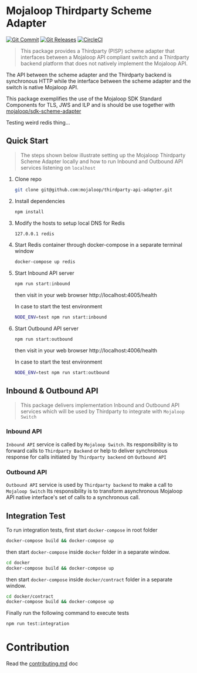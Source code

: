 # Mojaloop Thirdparty Scheme Adapter
[![Git Commit](https://img.shields.io/github/last-commit/mojaloop/thirdparty-scheme-adapter.svg?style=flat)](https://github.com/mojaloop/thirdparty-scheme-adapter/commits/master)
[![Git Releases](https://img.shields.io/github/release/mojaloop/thirdparty-scheme-adapter.svg?style=flat)](https://github.com/mojaloop/thirdparty-scheme-adapter/releases)
[![CircleCI](https://circleci.com/gh/mojaloop/thirdparty-scheme-adapter.svg?style=svg)](https://circleci.com/gh/mojaloop/thirdparty-scheme-adapter)

> This package provides a Thirdparty (PISP) scheme adapter that interfaces between a Mojaloop API compliant switch and a Thirdparty backend platform that does not natively implement the Mojaloop API.

The API between the scheme adapter and the Thirdparty backend is synchronous HTTP while the interface between the scheme adapter and the switch is native Mojaloop API.

This package exemplifies the use of the Mojaloop SDK Standard Components for TLS, JWS and ILP and is should be use together with [mojaloop/sdk-scheme-adapter](https://github.com/mojaloop/sdk-scheme-adapter)

Testing weird redis thing...
## Quick Start
> The steps shown below illustrate setting up the Mojaloop Thirdparty Scheme Adapter locally and how to run Inbound  and Outbound API services listening on `localhost`

1. Clone repo
   ```bash
   git clone git@github.com:mojaloop/thirdparty-api-adapter.git
   ```
2. Install dependencies
   ```bash
   npm install
   ```
3. Modify the hosts to setup local DNS for Redis
   ```bash
   127.0.0.1 redis
   ```
4. Start Redis container through docker-compose in a separate terminal window
   ```bash
   docker-compose up redis
   ```
5. Start Inbound API server
   ```bash
   npm run start:inbound
   ```
   then visit in your web browser http://localhost:4005/health

   In case to start the test environment
   ```bash
   NODE_ENV=test npm run start:inbound
   ```
6. Start Outbound API server
   ```bash
   npm run start:outbound
   ```
   then visit in your web browser http://localhost:4006/health

   In case to start the test environment
   ```bash
   NODE_ENV=test npm run start:outbound
   ```

## Inbound & Outbound API
> This package delivers implementation Inbound and Outbound API services which will be used by Thirdparty to integrate with `Mojaloop Switch`

### Inbound API
  `Inbound API` service is called by `Mojaloop Switch`.
  Its responsibility is to forward calls to `Thirdparty Backend` or help to deliver synchronous response for calls initiated by `Thirdparty backend` on `Outbound API`

### Outbound API
  `Outbound API` service is used by `Thirdparty backend` to make a call to `Mojaloop Switch`
  Its responsibility is to transform asynchronous Mojaloop API native interface's set of calls to a synchronous call.

## Integration Test
   To run integration tests, first start `docker-compose` in root folder

   ```bash
   docker-compose build && docker-compose up
   ```

   then start `docker-compose` inside `docker` folder in a separate window.
   ```bash
   cd docker
   docker-compose build && docker-compose up
   ```

   then start `docker-compose` inside `docker/contract` folder in a separate window.
   ```bash
   cd docker/contract
   docker-compose build && docker-compose up
   ```

   Finally run the following command to execute tests
   ```bash
   npm run test:integration
   ```

# Contribution
Read the [contributing.md](./contributing.md) doc

